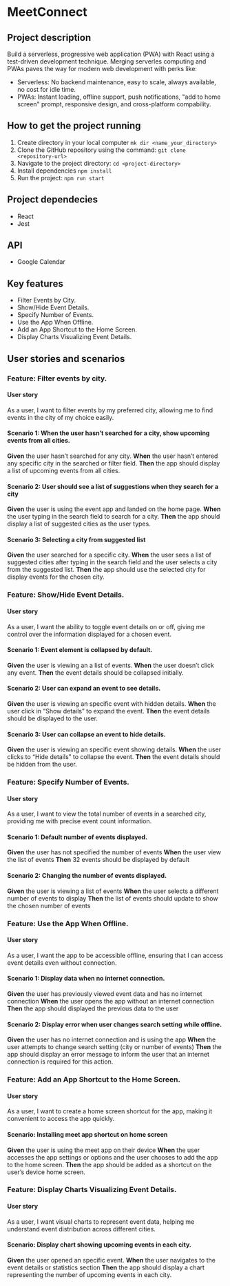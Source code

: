# MeetConnect

## Project description

Build a serverless, progressive web application (PWA) with React using a test-driven development technique.
Merging serverles computing and PWAs paves the way for modern web development with perks like:

-   Serverless: No backend maintenance, easy to scale, always available, no cost for idle time.
-   PWAs: Instant loading, offline support, push notifications, "add to home screen" prompt, responsive design, and cross-platform compability.

## How to get the project running

1. Create directory in your local computer
   `mk dir <name_your_directory>`
2. Clone the GitHub repository using the command:
   `git clone <repository-url>`
3. Navigate to the project directory:
   `cd <project-directory>`
4. Install dependencies
   `npm install`
5. Run the project:
   `npm run start`

## Project dependecies

-   React
-   Jest

## API

-   Google Calendar

## Key features

-   Filter Events by City.
-   Show/Hide Event Details.
-   Specify Number of Events.
-   Use the App When Offline.
-   Add an App Shortcut to the Home Screen.
-   Display Charts Visualizing Event Details.

## User stories and scenarios

### Feature: Filter events by city.

#### User story

As a user, I want to filter events by my preferred city, allowing me to find events in the city of my choice easily.

#### Scenario 1: When the user hasn’t searched for a city, show upcoming events from all cities.

**Given** the user hasn’t searched for any city.
**When** the user hasn’t entered any specific city in the searched or filter field.
**Then** the app should display a list of upcoming events from all cities.

#### Scenario 2: User should see a list of suggestions when they search for a city

**Given** the user is using the event app and landed on the home page.
**When** the user typing in the search field to search for a city.
**Then** the app should display a list of suggested cities as the user types.

#### Scenario 3: Selecting a city from suggested list

**Given** the user searched for a specific city.
**When** the user sees a list of suggested cities after typing in the search field and the user selects a city from the suggested list.
**Then** the app should use the selected city for display events for the chosen city.

### Feature: Show/Hide Event Details.

#### User story

As a user, I want the ability to toggle event details on or off, giving me control over the information displayed for a chosen event.

#### Scenario 1: Event element is collapsed by default.

**Given** the user is viewing an a list of events.
**When** the user doesn’t click any event.
**Then** the event details should be collapsed initially.

#### Scenario 2: User can expand an event to see details.

**Given** the user is viewing an specific event with hidden details.
**When** the user click in “Show details” to expand the event.
**Then** the event details should be displayed to the user.

#### Scenario 3: User can collapse an event to hide details.

**Given** the user is viewing an specific event showing details.
**When** the user clicks to “Hide details” to collapse the event.
**Then** the event details should be hidden from the user.

### Feature: Specify Number of Events.

#### User story

As a user, I want to view the total number of events in a searched city, providing me with precise event count information.

#### Scenario 1: Default number of events displayed.

**Given** the user has not specified the number of events
**When** the user view the list of events
**Then** 32 events should be displayed by default

#### Scenario 2: Changing the number of events displayed.

**Given** the user is viewing a list of events
**When** the user selects a different number of events to display
**Then** the list of events should update to show the chosen number of events

### Feature: Use the App When Offline.

#### User story

As a user, I want the app to be accessible offline, ensuring that I can access event details even without connection.

#### Scenario 1: Display data when no internet connection.

**Given** the user has previously viewed event data and has no internet connection
**When** the user opens the app without an internet connection
**Then** the app should displayed the previous data to the user

#### Scenario 2: Display error when user changes search setting while offline.

**Given** the user has no internet connection and is using the app
**When** the user attempts to change search setting (city or number of events)
**Then** the app should display an error message to inform the user that an internet connection is required for this action.

### Feature: Add an App Shortcut to the Home Screen.

#### User story

As a user, I want to create a home screen shortcut for the app, making it convenient to access the app quickly.

#### Scenario: Installing meet app shortcut on home screen

**Given** the user is using the meet app on their device
**When** the user accesses the app settings or options and the user chooses to add the app to the home screen.
**Then** the app should be added as a shortcut on the user’s device home screen.

### Feature: Display Charts Visualizing Event Details.

#### User story

As a user, I want visual charts to represent event data, helping me understand event distribution across different cities.

#### Scenario: Display chart showing upcoming events in each city.

**Given** the user opened an specific event.
**When** the user navigates to the event details or statistics section
**Then** the app should display a chart representing the number of upcoming events in each city.
